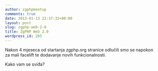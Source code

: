 ```yaml
---
author: zgphpmeetup
comments: true
date: 2013-01-13 22:37:32+00:00
layout: post
slug: zgphp-web-2-0
title: ZgPHP Web 2.0
wordpress_id: 265
---
```


Nakon 4 mjeseca od startanja zgphp.org stranice odlučili smo se napokon za mali facelift te dodavanje novih funkcionalnosti.

Kako vam se sviđa?

